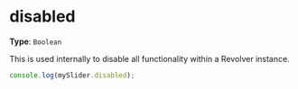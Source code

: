 # disabled

**Type**: `Boolean`

This is used internally to disable all functionality within a Revolver instance.

```javascript
console.log(mySlider.disabled);
```
